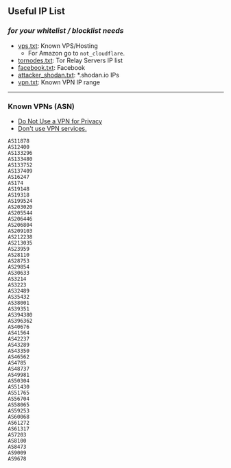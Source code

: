 ## Useful IP List
### _for your whitelist / blocklist needs_


- [vps.txt](vps.txt): Known VPS/Hosting
  - For Amazon go to `not_cloudflare`.
- [tornodes.txt](tornodes.txt): Tor Relay Servers IP list
- [facebook.txt](facebook.txt): Facebook
- [attacker_shodan.txt](attacker_shodan.txt): *.shodan.io IPs
- [vpn.txt](vpn.txt): Known VPN IP range



---

### Known VPNs (ASN)

- [Do Not Use a VPN for Privacy](https://www.youtube.com/watch?v=1Zjwwkzbp-Y)
- [Don't use VPN services.](https://gist.github.com/joepie91/5a9909939e6ce7d09e29)

```
AS11878
AS12400
AS133296
AS133480
AS133752
AS137409
AS16247
AS174
AS19148
AS19318
AS199524
AS203020
AS205544
AS206446
AS206804
AS209103
AS212238
AS213035
AS23959
AS28110
AS28753
AS29854
AS30633
AS3214
AS3223
AS32489
AS35432
AS38001
AS39351
AS394380
AS396362
AS40676
AS41564
AS42237
AS43289
AS43350
AS46562
AS4785
AS48737
AS49981
AS50304
AS51430
AS51765
AS56704
AS58065
AS59253
AS60068
AS61272
AS61317
AS7203
AS8100
AS8473
AS9009
AS9678
```
